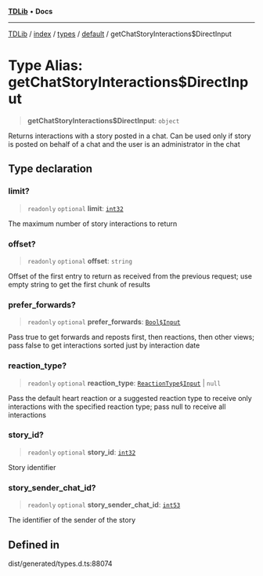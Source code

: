 [**TDLib**](../../../../../../README.md) • **Docs**

***

[TDLib](../../../../../../modules.md) / [index](../../../../../README.md) / [types](../../../README.md) / [default](../README.md) / getChatStoryInteractions$DirectInput

# Type Alias: getChatStoryInteractions$DirectInput

> **getChatStoryInteractions$DirectInput**: `object`

Returns interactions with a story posted in a chat. Can be used only if story is posted on behalf of a chat and the user is an administrator in the chat

## Type declaration

### limit?

> `readonly` `optional` **limit**: [`int32`](int32-1.md)

The maximum number of story interactions to return

### offset?

> `readonly` `optional` **offset**: `string`

Offset of the first entry to return as received from the previous request; use empty string to get the first chunk of results

### prefer\_forwards?

> `readonly` `optional` **prefer\_forwards**: [`Bool$Input`](Bool$Input.md)

Pass true to get forwards and reposts first, then reactions, then other views; pass false to get interactions sorted just by interaction date

### reaction\_type?

> `readonly` `optional` **reaction\_type**: [`ReactionType$Input`](ReactionType$Input.md) \| `null`

Pass the default heart reaction or a suggested reaction type to receive only interactions with the specified reaction type; pass null to receive all interactions

### story\_id?

> `readonly` `optional` **story\_id**: [`int32`](int32-1.md)

Story identifier

### story\_sender\_chat\_id?

> `readonly` `optional` **story\_sender\_chat\_id**: [`int53`](int53-1.md)

The identifier of the sender of the story

## Defined in

dist/generated/types.d.ts:88074
